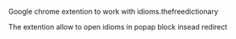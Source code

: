 Google chrome extention to work with idioms.thefreedictionary

The extention allow to open idioms in popap block insead redirect
